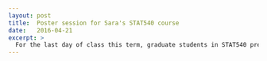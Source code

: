 ```yaml
---
layout: post
title:  Poster session for Sara's STAT540 course
date:   2016-04-21
excerpt: >
  For the last day of class this term, graduate students in STAT540 presented their posters in ESB atrium... This year, we had 9 posters, covering diverse topics from analysis of metagenomics data to using metabolomics data to diagnose rare inborn error of metabolism disorders.
---
```



